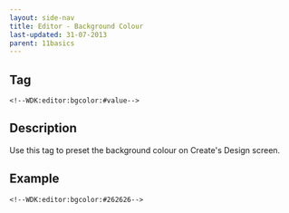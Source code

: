 ```yaml
---
layout: side-nav
title: Editor - Background Colour
last-updated: 31-07-2013
parent: 11basics
---
```


## Tag

`<!--WDK:editor:bgcolor:#value-->`

## Description

Use this tag to preset the background colour on Create's Design screen.

## Example

~~~
<!--WDK:editor:bgcolor:#262626-->
~~~